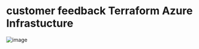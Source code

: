 # customer feedback Terraform Azure Infrastucture

![image](https://github.com/WasathAtEC/customer-feedback-infra/assets/91784445/16072ac1-c0d0-428b-8b29-81b9c52c14b3)
